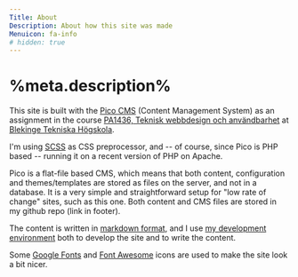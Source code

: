 ```yaml
---
Title: About
Description: About how this site was made
Menuicon: fa-info
# hidden: true
---
```

# %meta.description%

This site is built with the [Pico CMS](http://picocms.org/) (Content Management System) as an assignment in the course [PA1436, Teknisk webbdesign och användbarhet](https://bth.instructure.com/courses/5435) at [Blekinge Tekniska Högskola](https://www.bth.se/).

I'm using [SCSS](https://sass-lang.com/) as CSS preprocessor, and -- of course, since Pico is PHP based -- running it on a recent version of PHP on Apache.

Pico is a flat-file based CMS, which means that both content, configuration and themes/templates are stored as files on the server, and not in a database. It is a very simple and straightforward setup for "low rate of change" sites, such as this one. Both content and CMS files are stored in my github repo (link in footer).

The content is written in [markdown format](https://www.markdownguide.org/), and I use [my development environment](https://code.visualstudio.com/docs/setup/mac) both to develop the site and to write the content.

Some [Google Fonts](https://fonts.google.com/) and [Font Awesome](https://fontawesome.com/) icons are used to make the site look a bit nicer.
